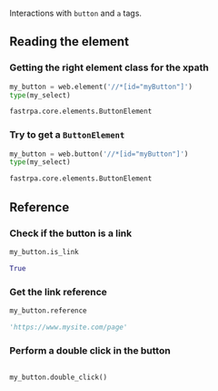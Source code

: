 Interactions with `button` and `a` tags.

## Reading the element

### Getting the right element class for the xpath

```python linenums="1"
my_button = web.element('//*[id="myButton"]')
type(my_select)
```

```python title="Output"
fastrpa.core.elements.ButtonElement
```

### Try to get a `ButtonElement`

```python linenums="1"
my_button = web.button('//*[id="myButton"]')
type(my_select)
```

```python title="Output"
fastrpa.core.elements.ButtonElement
```

## Reference

### Check if the button is a link

```python linenums="1"
my_button.is_link
```

```python title="Output"
True
```

### Get the link reference

```python linenums="1"
my_button.reference
```

```python title="Output"
'https://www.mysite.com/page'
```

### Perform a double click in the button

```python linenums="1"
```

```python title="Output"
my_button.double_click()
```
